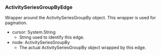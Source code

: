### ActivitySeriesGroupByEdge
Wrapper around the ActivitySeriesGroupBy object. This wrapper is used for pagination.

- cursor: System.String
  - String used to identify this edge.
- node: ActivitySeriesGroupBy
  - The actual ActivitySeriesGroupBy object wrapped by this edge.
